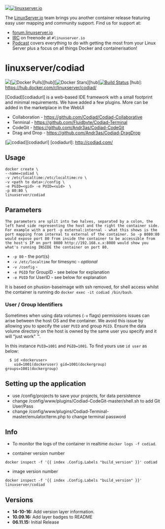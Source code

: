 [linuxserverurl]: https://linuxserver.io
[forumurl]: https://forum.linuxserver.io
[ircurl]: https://www.linuxserver.io/irc/
[podcasturl]: https://www.linuxserver.io/podcast/

[![](https://images.microbadger.com/badges/version/linuxserver/codiad.svg)](https://microbadger.com/images/linuxserver/codiad "Get your own version badge on microbadger.com")[![linuxserver.io](https://raw.githubusercontent.com/linuxserver/docker-templates/master/linuxserver.io/img/linuxserver_medium.png)][linuxserverurl]

The [LinuxServer.io][linuxserverurl] team brings you another container release featuring easy user mapping and community support. Find us for support at:
* [forum.linuxserver.io][forumurl]
* [IRC][ircurl] on freenode at `#linuxserver.io`
* [Podcast][podcasturl] covers everything to do with getting the most from your Linux Server plus a focus on all things Docker and containerisation!

# linuxserver/codiad
[![](https://images.microbadger.com/badges/image/linuxserver/codiad.svg)](http://microbadger.com/images/linuxserver/codiad "Get your own image badge on microbadger.com")[![Docker Pulls](https://img.shields.io/docker/pulls/linuxserver/codiad.svg)][hub][![Docker Stars](https://img.shields.io/docker/stars/linuxserver/codiad.svg)][hub][![Build Status](http://jenkins.linuxserver.io:8080/buildStatus/icon?job=Dockers/LinuxServer.io/linuxserver-codiad)](http://jenkins.linuxserver.io:8080/job/Dockers/job/LinuxServer.io/job/linuxserver-codiad/)
[hub]: https://hub.docker.com/r/linuxserver/codiad/

[Codiad][codiadurl] is a web-based IDE framework with a small footprint and minimal requirements. We have added a few plugins. More can be added in the marketplace in the WebUI

* Collaboration - https://github.com/Codiad/Codiad-Collaborative
* Terminal - https://github.com/Fluidbyte/Codiad-Terminal
* CodeGit - https://github.com/Andr3as/Codiad-CodeGit
* Drag and Drop - https://github.com/Andr3as/Codiad-DragDrop


[![codiad](http://kentnagao.noip.me/joomla/images/codiad.png)][codiadurl]
[codiadurl]: http://codiad.com/

## Usage

```
docker create \
--name=codiad \
-v /etc/localtime:/etc/localtime:ro \
-v <path to data>:/config \
-e PGID=<gid> -e PUID=<uid>  \
-p 80:80 \
linuxserver/codiad
```

## Parameters

`The parameters are split into two halves, separated by a colon, the left hand side representing the host and the right the container side. 
For example with a port -p external:internal - what this shows is the port mapping from internal to external of the container.
So -p 8080:80 would expose port 80 from inside the container to be accessible from the host's IP on port 8080
http://192.168.x.x:8080 would show you what's running INSIDE the container on port 80.`


* `-p 80` - the port(s)
* `-v /etc/localtime` for timesync - *optional*
* `-v /config` -
* `-e PGID` for GroupID - see below for explanation
* `-e PUID` for UserID - see below for explanation

It is based on phusion-baseimage with ssh removed, for shell access whilst the container is running do `docker exec -it codiad /bin/bash`.


### User / Group Identifiers

Sometimes when using data volumes (`-v` flags) permissions issues can arise between the host OS and the container. We avoid this issue by allowing you to specify the user `PUID` and group `PGID`. Ensure the data volume directory on the host is owned by the same user you specify and it will "just work" ™.

In this instance `PUID=1001` and `PGID=1001`. To find yours use `id user` as below:

```
  $ id <dockeruser>
    uid=1001(dockeruser) gid=1001(dockergroup) groups=1001(dockergroup)
```

## Setting up the application 
* use /config/projects to save your projects, for data persistence
* change /config/www/plugins/Codiad-CodeGit-master/shell.sh to add Git User/Pass
* change /config/www/plugins/Codiad-Terminal-master/emulator/term.php to change terminal password

## Info

* To monitor the logs of the container in realtime `docker logs -f codiad`.

* container version number 

`docker inspect -f '{{ index .Config.Labels "build_version" }}' codiad`

* image version number

`docker inspect -f '{{ index .Config.Labels "build_version" }}' linuxserver/codiad`



## Versions

+ **14-10-16:** Add version layer information.
+  **10.09.16:** Add layer badges to README
+  **06.11.15:** Initial Release
